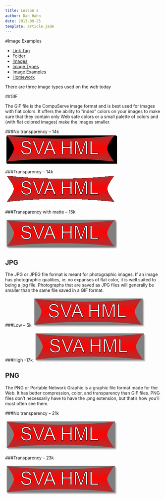 ```yaml
---
title: Lesson 2
author: Dan Hahn
date: 2013-09-25
template: article.jade
---
```


#Image Examples

* [Link Tag]()
* [Folder](folders.html)
* [Images](images.html)
* [Image Types](image-types.html)
* [Image Examples](image-examples.html)
* [Homework](homework.html)

There are three image types used on the web today

##GIF

The GIF file is the CompuServe image format and is best used for images with flat colors. It offers the ability to “index” colors on your images to make sure that they contain only Web safe colors or a small palette of colors and (with flat colored images) make the images smaller. 

###No transparency – 14k
<img src="images/gif_notrans.gif" alt="">

###Transparency – 14k
<img src="images/gif_trans.gif" alt="">

###Transparency with matte – 15k

<img src="images/gif_trans_mat.gif" alt="">

<h2>JPG</h2>

<p>The JPG or JPEG file format is meant for photographic images. If an image has photographic qualities, ie. no expanses of flat color, it is well suited to being a jpg file. Photographs that are saved as JPG files will generally be smaller than the same file saved in a GIF format. </p>

###Low – 5k
<img src="images/jpg_low.jpg" alt="">

###High -17k
<img src="images/jpg_high.jpg" alt="">

<h2>PNG</h2>

<p>The PNG or Portable Network Graphic is a graphic file format made for the Web. It has better compression, color, and transparency than GIF files. PNG files don’t necessarily have to have the .png extension, but that’s how you’ll most often see them. </p>

###No transparency – 21k

<img src="images/png_notrans.png" alt="">

###Transparency – 23k

<img src="images/png_trans.png" alt="">
